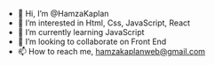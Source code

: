 - 👋 Hi, I’m @HamzaKaplan
- 👀 I’m interested in Html, Css, JavaScript, React
- 🌱 I’m currently learning JavaScript
- 💞️ I’m looking to collaborate on Front End
- 📫 How to reach me, hamzakaplanweb@gmail.com


<!---
HamzaKaplan/HamzaKaplan is a ✨ special ✨ repository because its `README.md` (this file) appears on your GitHub profile.
You can click the Preview link to take a look at your changes.
--->
